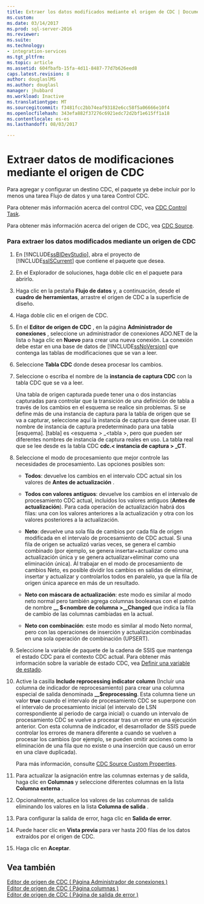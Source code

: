 ```yaml
---
title: Extraer los datos modificados mediante el origen de CDC | Documentos de Microsoft
ms.custom: 
ms.date: 03/14/2017
ms.prod: sql-server-2016
ms.reviewer: 
ms.suite: 
ms.technology:
- integration-services
ms.tgt_pltfrm: 
ms.topic: article
ms.assetid: 604fbafb-15fa-4d11-8487-77d7b626eed8
caps.latest.revision: 8
author: douglaslMS
ms.author: douglasl
manager: jhubbard
ms.workload: Inactive
ms.translationtype: MT
ms.sourcegitcommit: f3481fcc2bb74eaf93182e6cc58f5a06666e10f4
ms.openlocfilehash: 343efa882f37276c6921edc72d2bf1e615ff1a18
ms.contentlocale: es-es
ms.lasthandoff: 08/03/2017

---
```

# <a name="extract-change-data-using-the-cdc-source"></a>Extraer datos de modificaciones mediante el origen de CDC
  Para agregar y configurar un destino CDC, el paquete ya debe incluir por lo menos una tarea Flujo de datos y una tarea Control CDC.  
  
 Para obtener más información acerca del control CDC, vea [CDC Control Task](../../integration-services/control-flow/cdc-control-task.md).  
  
 Para obtener más información acerca del origen de CDC, vea [CDC Source](../../integration-services/data-flow/cdc-source.md).  
  
### <a name="to-extract-change-data-using-a-cdc-source"></a>Para extraer los datos modificados mediante un origen de CDC  
  
1.  En [!INCLUDE[ssBIDevStudio](../../includes/ssbidevstudio-md.md)], abra el proyecto de [!INCLUDE[ssISCurrent](../../includes/ssiscurrent-md.md)] que contiene el paquete que desea.  
  
2.  En el Explorador de soluciones, haga doble clic en el paquete para abrirlo.  
  
3.  Haga clic en la pestaña **Flujo de datos** y, a continuación, desde el **cuadro de herramientas**, arrastre el origen de CDC a la superficie de diseño.  
  
4.  Haga doble clic en el origen de CDC.  
  
5.  En el **Editor de origen de CDC** , en la página **Administrador de conexiones** , seleccione un administrador de conexiones ADO.NET de la lista o haga clic en **Nuevo** para crear una nueva conexión. La conexión debe estar en una base de datos de [!INCLUDE[ssNoVersion](../../includes/ssnoversion-md.md)] que contenga las tablas de modificaciones que se van a leer.  
  
6.  Seleccione **Tabla CDC** donde desea procesar los cambios.  
  
7.  Seleccione o escriba el nombre de la **instancia de captura CDC** con la tabla CDC que se va a leer.  
  
     Una tabla de origen capturada puede tener una o dos instancias capturadas para controlar que la transición de una definición de tabla a través de los cambios en el esquema se realice sin problemas. Si se define más de una instancia de captura para la tabla de origen que se va a capturar, seleccione aquí la instancia de captura que desee usar. El nombre de instancia de captura predeterminado para una tabla [esquema]. [tabla] es \<esquema > _\<tabla >, pero que pueden ser diferentes nombres de instancia de captura reales en uso. La tabla real que se lee desde es la tabla CDC **cdc.\< instancia de captura > _CT**.  
  
8.  Seleccione el modo de procesamiento que mejor controle las necesidades de procesamiento. Las opciones posibles son:  
  
    -   **Todos**: devuelve los cambios en el intervalo CDC actual sin los valores de **Antes de actualización** .  
  
    -   **Todos con valores antiguos**: devuelve los cambios en el intervalo de procesamiento CDC actual, incluidos los valores antiguos (**Antes de actualización**). Para cada operación de actualización habrá dos filas: una con los valores anteriores a la actualización y otra con los valores posteriores a la actualización.  
  
    -   **Neto**: devuelve una sola fila de cambios por cada fila de origen modificada en el intervalo de procesamiento de CDC actual. Si una fila de origen se actualizó varias veces, se genera el cambio combinado (por ejemplo, se genera insertar+actualizar como una actualización única y se genera actualizar+eliminar como una eliminación única). Al trabajar en el modo de procesamiento de cambios Neto, es posible dividir los cambios en salidas de eliminar, insertar y actualizar y controlarlos todos en paralelo, ya que la fila de origen única aparece en más de un resultado.  
  
    -   **Neto con máscara de actualización**: este modo es similar al modo neto normal pero también agrega columnas booleanas con el patrón de nombre **__ $\<nombre de columna >\__Changed** que indica la fila de cambio de las columnas cambiadas en la actual.  
  
    -   **Neto con combinación**: este modo es similar al modo Neto normal, pero con las operaciones de inserción y actualización combinadas en una sola operación de combinación (UPSERT).  
  
9. Seleccione la variable de paquete de la cadena de SSIS que mantenga el estado CDC para el contexto CDC actual. Para obtener más información sobre la variable de estado CDC, vea [Definir una variable de estado](../../integration-services/data-flow/define-a-state-variable.md).  
  
10. Active la casilla **Include reprocessing indicator column** (Incluir una columna de indicador de reprocesamiento) para crear una columna especial de salida denominada **__$reprocessing**. Esta columna tiene un valor **true** cuando el intervalo de procesamiento CDC se superpone con el intervalo de procesamiento inicial (el intervalo de LSN correspondiente al periodo de carga inicial) o cuando un intervalo de procesamiento CDC se vuelve a procesar tras un error en una ejecución anterior. Con esta columna de indicador, el desarrollador de SSIS puede controlar los errores de manera diferente a cuando se vuelven a procesar los cambios (por ejemplo, se pueden omitir acciones como la eliminación de una fila que no existe o una inserción que causó un error en una clave duplicada).  
  
     Para más información, consulte [CDC Source Custom Properties](../../integration-services/data-flow/cdc-source-custom-properties.md).  
  
11. Para actualizar la asignación entre las columnas externas y de salida, haga clic en **Columnas** y seleccione diferentes columnas en la lista **Columna externa** .  
  
12. Opcionalmente, actualice los valores de las columnas de salida eliminando los valores en la lista **Columna de salida** .  
  
13. Para configurar la salida de error, haga clic en **Salida de error**.  
  
14. Puede hacer clic en **Vista previa** para ver hasta 200 filas de los datos extraídos por el origen de CDC.  
  
15. Haga clic en **Aceptar**.  
  
## <a name="see-also"></a>Vea también  
 [Editor de origen de CDC &#40; Página Administrador de conexiones &#41;](../../integration-services/data-flow/cdc-source-editor-connection-manager-page.md)   
 [Editor de origen de CDC &#40; Página columnas &#41;](../../integration-services/data-flow/cdc-source-editor-columns-page.md)   
 [Editor de origen de CDC &#40; Página de salida de error &#41;](../../integration-services/data-flow/cdc-source-editor-error-output-page.md)  
  
  

